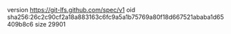 version https://git-lfs.github.com/spec/v1
oid sha256:26c2c90cf2a18a883163c6fc9a5a1b75769a80f18d667521ababa1d65409b8c6
size 29901
